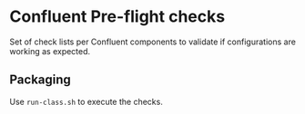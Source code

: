 # Confluent Pre-flight checks

Set of check lists per Confluent components to validate if configurations are working as expected.

## Packaging

Use `run-class.sh` to execute the checks.
